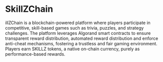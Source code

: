 # SkillZChain


illZChain is a blockchain-powered platform where players participate in competitive, skill-based games such as trivia, puzzles, and strategy challenges. The platform leverages Algorand smart contracts to ensure transparent reward distribution, automated reward distribution and enforce anti-cheat mechanisms, fostering a trustless and fair gaming environment. Players earn SKILLZ tokens, a native on-chain currency, purely as performance-based rewards.
